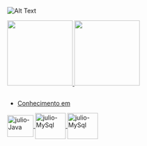 
![Alt Text](https://media1.giphy.com/media/IcZhFmufozDCij3p22/giphy.gif?cid=ecf05e47q3j1h6inamd65hyoj77pn29k3u3moy65da8m115i&rid=giphy.gif&ct=g)

<div>
  <a href="https://github.com/JU7I0">
  <img height="150em" src="https://github-readme-stats.vercel.app/api?username=JU7I0&show_icons=true&theme=dark&include_all_commits=true&count_private=true"/>
  <img height="150em" src="https://github-readme-stats.vercel.app/api/top-langs/?username=JU7I0&layout=compact&langs_count=7&theme=dark"/>
</div>
 
 ##
 
- Conhecimento em

 <img align="center" alt="julio-Java" height="50" width="60" src="https://cdn.jsdelivr.net/gh/devicons/devicon/icons/java/java-original-wordmark.svg">
 <img align="center" alt="julio-MySql" height="60" width="70" src="https://cdn.jsdelivr.net/gh/devicons/devicon/icons/mysql/mysql-original-wordmark.svg" />
 <img align="center" alt="julio-MySql" height="60" width="70" src="https://cdn.jsdelivr.net/gh/devicons/devicon/icons/spring/spring-original-wordmark.svg" />
 
